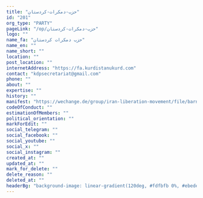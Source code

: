 ```yaml
---
title: "حزب-دمکرات-کردستان"
id: "201"
org_type: "PARTY"
pageLink: "/op/حزب-دمکرات-کردستان"
logo: ""
name_fa: "حزب دمکرات کردستان"
name_en: ""
name_short: ""
location: ""
post_location: ""
internetAddress: "https://fa.kurdistanukurd.com"
contact: "kdpsecretariat@gmail.com"
phone: ""
about: ""
expertise: ""
history: ""
manifest: "https://wechange.de/group/iran-liberation-movement/file/barnmeasasnamefa-2pdf/download/barnmeasasnameFA.-2.pdf"
codeOfConduct: ""
estimationOfMembers: ""
political_orientation: ""
markForEdit: ""
social_telegram: ""
social_facebook: ""
social_youtube: ""
social_x: ""
social_instagram: ""
created_at: ""
updated_at: ""
mark_for_delete: ""
delete_reason: ""
deleted_at: ""
headerBg: "background-image: linear-gradient(120deg, #fdfbfb 0%, #ebedee 100%);"
---
```


